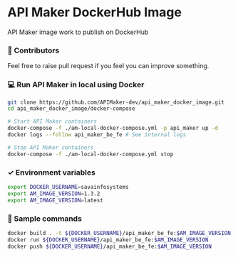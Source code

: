 # API Maker DockerHub Image
API Maker image work to publish on DockerHub


### 🙋 Contributors
Feel free to raise pull request if you feel you can improve something.


### 💻 Run API Maker in local using Docker
```sh
git clone https://github.com/APIMaker-dev/api_maker_docker_image.git
cd api_maker_docker_image/docker-compose

# Start API Maker containers
docker-compose -f ./am-local-docker-compose.yml -p api_maker up -d
docker logs --follow api_maker_be_fe # See internal logs

# Stop API Maker containers
docker-compose -f ./am-local-docker-compose.yml stop
```


### ✓ Environment variables
```sh
export DOCKER_USERNAME=savainfosystems
export AM_IMAGE_VERSION=1.3.2
export AM_IMAGE_VERSION=latest
```


### 💠 Sample commands
```sh
docker build . -t ${DOCKER_USERNAME}/api_maker_be_fe:$AM_IMAGE_VERSION --platform linux/amd64
docker run ${DOCKER_USERNAME}/api_maker_be_fe:$AM_IMAGE_VERSION
docker push ${DOCKER_USERNAME}/api_maker_be_fe:$AM_IMAGE_VERSION
```